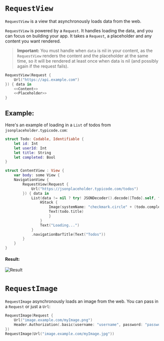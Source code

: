 # `RequestView`
`RequestView` is a view that asynchronously loads data from the web.

`RequestView` is powered by a `Request`. It handles loading the data, and you can focus on building your app.
It takes a `Request`, a placeholder and any content you want rendered.

> **Important:** You must handle when `data` is nil in your content, as the `RequestView` renders the content and the placeholder at the same time, so it will be rendered at least once when data is nil (and possibly again if the request fails).

```swift
RequestView(Request {
    Url("https://api.example.com")
}) { data in
    <<Content>>
    <<Placeholder>>
}
```

## Example:
Here's an example of loading in a `List` of todos from `jsonplaceholder.typicode.com`:
```swift
struct Todo: Codable, Identifiable {
    let id: Int
    let userId: Int
    let title: String
    let completed: Bool
}
```
```swift
struct ContentView : View {
    var body: some View {
    NavigationView {
        RequestView(Request {
            Url("https://jsonplaceholder.typicode.com/todos")
        }) { data in
            List(data != nil ? try! JSONDecoder().decode([Todo].self, from: data!) : []) { todo in
                HStack {
                    Image(systemName: "checkmark.circle" + (todo.completed ? ".fill" : ""))
                    Text(todo.title)
                    }
                }
                Text("Loading...")
            }
            .navigationBarTitle(Text("Todos"))
        }
    }
}
```
#### Result:
![Result](todolist.png)

# `RequestImage`
`RequestImage` asynchronously loads an image from the web. You can pass in a `Request` or just a `Url`:
```swift
RequestImage(Request {
    Url("image.example.com/myImage.png")
    Header.Authorization(.basic(username: "username", password: "password"))
})
RequestImage(Url("image.example.com/myImage.jpg"))
```
